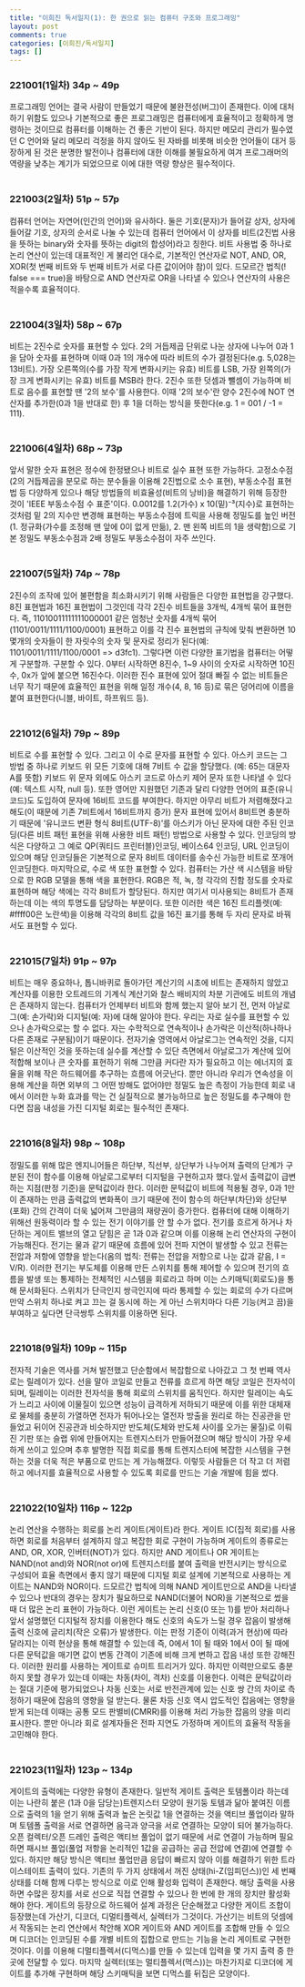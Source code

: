 ```yaml
---
title: "이희진 독서일지(1): 한 권으로 읽는 컴퓨터 구조와 프로그래밍"
layout: post
comments: true
categories: [이희진/독서일지]
tags: []
---
```


### 221001(1일차) 34p ~ 49p
프로그래밍 언어는 결국 사람이 만들었기 때문에 불완전성(버그)이 존재한다. 이에 대처하기 위함도 있으나 기본적으로 좋은 프로그래밍은 컴퓨터에게 효율적이고 정확하게 명령하는 것이므로 컴퓨터를 이해하는 건 좋은 기반이 된다. 하지만 메모리 관리가 필수였던 C 언어와 달리 메모리 걱정을 하지 않아도 된 자바를 비롯해 비슷한 언어들이 대거 등장하게 된 것은 분명한 발전이나 컴퓨터에 대한 이해를 불필요하게 여겨 프로그래머의 역량을 낮추는 계기가 되었으므로 이에 대한 역량 향상은 필수적이다.  
<br/>

### 221003(2일차) 51p ~ 57p
컴퓨터 언어는 자연어(인간의 언어)와 유사하다. 둘은 기호(문자)가 들어갈 상자, 상자에 들어갈 기호, 상자의 순서로 나눌 수 있는데 컴퓨터 언어에서 이 상자를 비트(2진법 사용을 뜻하는 binary와 숫자를 뜻하는 digit의 합성어)라고 칭한다. 비트 사용법 중 하나로 논리 연산이 있는데 대표적인 게 불리언 대수로, 기본적인 연산자로 NOT, AND, OR, XOR(첫 번째 비트와 두 번째 비트가 서로 다른 값이어야 참)이 있다. 드모르간 법칙(! false === true)을 바탕으로 AND 연산자로 OR을 나타낼 수 있으나 연산자의 사용은 적을수록 효율적이다.  
<br/>

### 221004(3일차) 58p ~ 67p
비트는 2진수로 숫자를 표현할 수 있다. 2의 거듭제곱 단위로 나눈 상자에 나누어 0과 1을 담아 숫자를 표현하며 이때 0과 1의 개수에 따라 비트의 수가 결정된다(e.g. 5,028는 13비트). 가장 오른쪽의(수를 가장 작게 변화시키는 유효) 비트를 LSB, 가장 왼쪽의(가장 크게 변화시키는 유효) 비트를 MSB라 한다. 2진수 또한 덧셈과 뺄셈이 가능하며 비트로 음수를 표현할 땐 '2의 보수'를 사용한다. 이때 '2의 보수'란 양수 2진수에 NOT 연산자를 추가한(0과 1을 반대로 한) 후 1을 더하는 방식을 뜻한다(e.g. 1 = 001 / -1 = 111).  
<br/>

### 221006(4일차) 68p ~ 73p
앞서 말한 숫자 표현은 정수에 한정됐으나 비트로 실수 표현 또한 가능하다. 고정소수점(2의 거듭제곱을 분모로 하는 분수들을 이용해 2진법으로 소수 표현), 부동소수점 표현법 등 다양하게 있으나 해당 방법들의 비효율성(비트의 낭비)을 해결하기 위해 등장한 것이 'IEEE 부동소수점 수 표준'이다. 0.0012를 1.2(가수) x 10(밑)⁻³(지수)로 표현하는 것처럼 밑 2의 지수만 변경해 표현하는 부동소수점에 트릭을 사용해 정밀도를 높인 버전(1. 정규화(가수를 조정해 맨 앞에 0이 없게 만듦), 2. 맨 왼쪽 비트의 1을 생략함)으로 기본 정밀도 부동소수점과 2배 정밀도 부동소수점이 자주 쓰인다.  
<br/>

### 221007(5일차) 74p ~ 78p
2진수의 조작에 있어 불편함을 최소화시키기 위해 사람들은 다양한 표현법을 강구했다. 8진 표현법과 16진 표현법이 그것인데 각각 2진수 비트들을 3개씩, 4개씩 묶어 표현한다. 즉, 11010011111111000001 같은 엄청난 숫자를 4개씩 묶어 (1101/0011/1111/1100/0001) 표현하고 이를 각 진수 표현법의 규칙에 맞춰 변환하면 10몇개의 숫자들이 한 자릿수의 숫자 및 문자로 정리가 된다(예: 1101/0011/1111/1100/0001 => d3fc1). 그렇다면 이런 다양한 표기법을 컴퓨터는 어떻게 구분할까. 구분할 수 있다. 0부터 시작하면 8진수, 1~9 사이의 숫자로 시작하면 10진수, 0x가 앞에 붙으면 16진수다. 이러한 진수 표현에 있어 절대 빠질 수 없는 비트들은 너무 작기 때문에 효율적인 표현을 위해 일정 개수(4, 8, 16 등)로 묶은 덩어리에 이름을 붙여 표현한다(니블, 바이트, 하프워드 등).  
<br/> 

### 221012(6일차) 79p ~ 89p
비트로 수를 표현할 수 있다. 그리고 이 수로 문자를 표현할 수 있다. 아스키 코드는 그 방법 중 하나로 키보드 위 모든 기호에 대해 7비트 수 값을 할당했다. (예: 65는 대문자 A를 뜻함) 키보드 위 문자 외에도 아스키 코드로 아스키 제어 문자 또한 나타낼 수 있다(예: 텍스트 시작, null 등). 또한 영어만 지원했던 기존과 달리 다양한 언어의 표준(유니코드)도 도입하여 문자에 16비트 코드를 부여한다. 하지만 아무리 비트가 저렴해졌다고 해도(이 때문에 기존 7비트에서 16비트까지 증가) 문자 표현에 있어서 8비트면 충분하기 때문에 '유니코드 변환 형식 8비트(UTF-8)'를 아스키가 아닌 문자에 대한 주된 인코딩(다른 비트 패턴 표현을 위해 사용한 비트 패턴) 방법으로 사용할 수 있다. 인코딩의 방식은 다양하고 그 예로 QP(쿼티드 프린터블)인코딩, 베이스64 인코딩, URL 인코딩이 있으며 해당 인코딩들은 기본적으로 문자 8비트 데이터를 송수신 가능한 비트로 쪼개어 인코딩한다. 마지막으로, 수로 색 또한 표현할 수 있다. 컴퓨터는 가산 색 시스템을 바탕으로 한 RGB 모델을 통해 색을 표현한다. RGB은 적, 녹, 청 각각의 진함 정도를 숫자로 표현하며 해당 색에는 각각 8비트가 할당된다. 하지만 여기서 미사용되는 8비트가 존재하는데 이는 색의 투명도를 담당하는 부분이다. 또한 이러한 색은 16진 트리플렛(예: #ffff00은 노란색)을 이용해 각각의 8비트 값을 16진 표기를 통해 두 자리 문자로 바꿔서도 표현할 수 있다.   
<br/>

### 221015(7일차) 91p ~ 97p
비트는 매우 중요하나, 톱니바퀴로 돌아가던 계산기의 시초에 비트는 존재하지 않았고 계산자를 이용한 오트레드의 기계식 계산기와 찰스 배비지의 차분 기관에도 비트의 개념은 존재하지 않는다. 컴퓨터가 언제부터 비트와 함께 했는지 알아 보기 전, 먼저 아날로그(예: 손가락)와 디지털(예: 자)에 대해 알아야 한다. 우리는 자로 실수를 표현할 수 있으나 손가락으로는 할 수 없다. 자는 수학적으로 연속적이나 손가락은 이산적(하나하나 다른 존재로 구분됨)이기 때문이다. 전자기술 영역에서 아날로그는 연속적인 것을, 디지털은 이산적인 것을 뜻하는데 실수를 계산할 수 있단 측면에서 아날로그가 계산에 있어 적합해 보이나 큰 숫자를 표현하기 위해 그만큼 커다란 자가 필요하고 이는 에너지의 효율을 위해 작은 하드웨어를 추구하는 흐름에 어긋난다. 뿐만 아니라 우리가 연속성을 이용해 계산을 하면 외부의 그 어떤 방해도 없어야만 정밀도 높은 측정이 가능한데 회로 내에서 이러한 누화 효과를 막는 건 실질적으로 불가능하므로 높은 정밀도를 추구해야 한다면 잡음 내성을 가진 디지털 회로는 필수적인 존재다.        
<br/>

### 221016(8일차) 98p ~ 108p
정밀도를 위해 많은 엔지니어들은 하단부, 직선부, 상단부가 나누어져 출력의 단계가 구분된 전이 함수를 이용해 아날로그로부터 디지털을 구현하고자 했다.앞서 출력값이 급변하는 지점(판정 기준)을 문턱값이라 한다. 이러한 문턱값이 비트에 적용될 경우, 0과 1만이 존재하는 만큼 출력값의 변화폭이 크기 때문에 전이 함수의 하단부(차단)와 상단부(포화) 간의 간격이 더욱 넓어져 그만큼의 재량권이 증가한다. 컴퓨터에 대해 이해하기 위해선 원동력이라 할 수 있는 전기 이야기를 안 할 수가 없다. 전기를 흐르게 하거나 차단하는 게이트 밸브의 열고 닫힘은 곧 1과 0과 같으며 이를 이용해 논리 연산자의 구현이 가능해진다. 전기는 물과 같기 때문에 흐름에 있어 전파 지연이 발생할 수 있고 전류는 전압과 저항에 영향을 받는다(옴의 법칙: 전류는 전압을 저항으로 나눈 값과 같음, I = V/R). 이러한 전기는 부도체를 이용해 만든 스위치를 통해 제어할 수 있으며 전기의 흐름을 발생 또는 통제하는 전체적인 시스템을 회로라고 하며 이는 스키매틱(회로도)을 통해 문서화된다. 스위치가 단극인지 쌍극인지에 따라 통제할 수 있는 회로의 수가 다르며 만약 스위치 하나로 켜고 끄는 걸 동시에 하는 게 아닌 스위치마다 다른 기능(켜고 끔)을 부여하고 싶다면 단극쌍투 스위치를 이용하면 된다.  
<br/>

### 221018(9일차) 109p ~ 115p
전자적 기술은 역사를 거쳐 발전했고 단순함에서 복잡함으로 나아갔고 그 첫 번째 역사로는 릴레이가 있다. 선을 말아 코일로 만들고 전류를 흐르게 하면 해당 코일은 전자석이 되며, 릴레이는 이러한 전자석을 통해 회로의 스위치를 움직인다. 하지만 릴레이는 속도가 느리고 사이에 이물질이 있으면 성능이 급격하게 저하되기 때문에 이를 위한 대체재로 물체를 충분히 가열하면 전자가 튀어나오는 열전자 방출을 원리로 하는 진공관을 만들었고 뒤이어 진공관과 비슷하지만 반도체(도체와 반도체 사이를 오가는 물질)로 이뤄진 기판 또는 슬랩 위에 만들어지는 트렌지스터가 만들어졌으며 해당 방식이 가장 우세하게 쓰이고 있으며 추후 발명한 직접 회로를 통해 트렌지스터에 복잡한 시스템을 구현하는 것을 더욱 적은 부품으로 만드는 게 가능해졌다. 이렇듯 사람들은 더 작고 더 저렴하고 에너지를 효율적으로 사용할 수 있도록 회로를 만드는 기술 개발에 힘을 썼다.   
<br/>

### 221022(10일차) 116p ~ 122p
논리 연산을 수행하는 회로를 논리 게이트(게이트)라 한다. 게이트 IC(집적 회로)를 사용하면 회로를 처음부터 설계하지 않고 복잡한 회로 구현이 가능하며 게이트의 종류로는 AND, OR, XOR, 인버터(NOT)가 있다. 하지만 AND 게이트나 OR 게이트는 NAND(not and)와 NOR(not or)에 트렌지스터를 붙여 출력을 반전시키는 방식으로 구성되어 효율 측면에서 좋지 않기 때문에 디지털 회로 설계에 기본적으로 사용하는 게이트는 NAND와 NOR이다. 드모르간 법칙에 의해 NAND 게이트만으로 AND을 나타낼 수 있으나 반대의 경우는 장치가 필요하므로 NAND(더불어 NOR)을 기본적으로 썼을 때 더 많은 논리 표현이 가능하다. 이런 게이트는 논리 신호(0 또는 1)를 받아 처리하나 앞서 설명했던 디지털적 장치를 이용한다 해도 신호의 속도가 느릴 경우 잡음이 발생해 출력 신호에 글리치(작은 오류)가 발생한다. 이는 판정 기준이 이력(과거 현상)에 따라 달라지는 이력 현상을 통해 해결할 수 있는데 즉, 0에서 1이 될 때와 1에서 0이 될 때에 다른 문턱값을 매기면 값이 변동 간격이 기존에 비해 크게 변하고 잡음 내성 또한 강해진다. 이러한 원리를 사용하는 게이트로 슈미트 트리거가 있다. 하지만 이력만으로도 충분하지 못할 경우가 있는데 이때는 차동(차이, 격차) 신호를 이용한다. 이력은 문턱값이라는 절대 기준에 평가되었으나 차동 신호는 서로 반전관계에 있는 신호 쌍 간의 차이로 측정하기 때문에 잡음의 영향을 덜 받는다. 물론 차등 신호 역시 압도적인 잡음에는 영향을 받게 되는데 이때는 공통 모드 판별비(CMRR)를 이용해 처리 가능한 잡음의 양을 미리 표시한다. 뿐만 아니라 회로 설계자들은 전파 지연도 가정하며 게이트의 효율적 작동을 고민해야 한다.   
<br/>

### 221023(11일차) 123p ~ 134p
게이트의 출력에는 다양한 유형이 존재한다. 일반적 게이트 출력은 토템폴이라 하는데 이는 나란히 붙은 (1과 0을 담당는)트렌지스터 모양이 원기둥 토템과 닮아 붙여진 이름으로 출력의 1을 얻기 위해 출력과 높은 논릿값 1을 연결하는 것을 액티브 풀업이라 말하며 토템폴 출력을 서로 연결하면 음극과 양극을 서로 연결하는 모양이 되어 불가능하다. 오픈 컬렉터/오픈 드레인 출력은 액티브 풀업이 없기 때문에 서로 연결이 가능하며 필요하면 패시브 풀업(풀업 저항을 논리적인 1값을 공급하는 공급 전압에 연결)에 연결할 수 있다. 하지만 해당 방식은 액티브 풀업만큼 응답이 빠르지 않아 이를 해결하기 위한 트라이스테이트 출력이 있다. 기존의 두 가지 상태에서 꺼진 상태(hi-Z(임피던스))인 세 번째 상태를 더해 함께 다루는 방식으로 이로 인해 활성화 입력이 존재한다. 해당 출력을 사용하면 수많은 장치를 서로 선으로 직접 연결할 수 있으나 한 번에 한 개의 장치만 활성화해야 한다. 게이트의 등장으로 하드웨어 설계 과정은 단순해졌고 다양한 게이트 조합이 등장했는데 가산기, 디코더, 디멀티플렉서, 실렉터가 그것이다. 가산기는 비트의 덧셈에서 작동되는 논리 연산에서 착안해 XOR 게이트와 AND 게이트를 조합해 만들 수 있으며 디코더는 인코딩된 수를 개별 비트의 집합으로 만드는 기능을 논리 게이트로 구현한 것이다. 이를 이용해 디멀티플렉서(디먹스)를 만들 수 있는데 입력을 몇 가지 출력 중 한 곳에 전달할 수 있다. 마지막 실렉터(또는 멀티플렉서(먹스))는 마찬가지로 디코더에 게이트를 추가해 구현하며 해당 스키매틱을 보면 디먹스를 뒤집은 모양이다.   
<br/>


